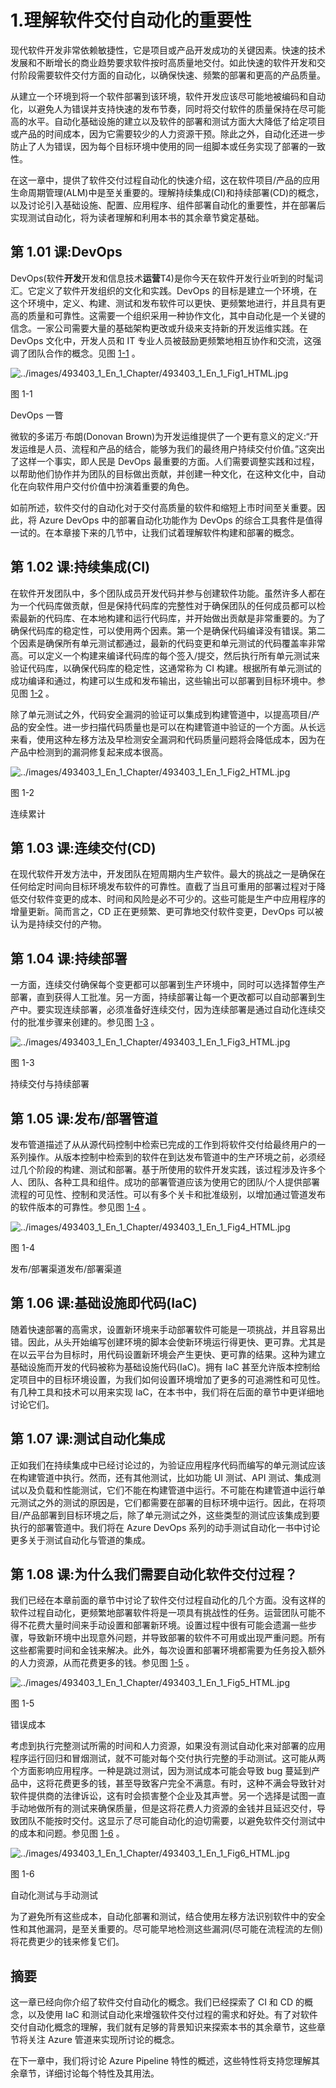 # 1.理解软件交付自动化的重要性

现代软件开发非常依赖敏捷性，它是项目或产品开发成功的关键因素。快速的技术发展和不断增长的商业趋势要求软件按时高质量地交付。如此快速的软件开发和交付阶段需要软件交付方面的自动化，以确保快速、频繁的部署和更高的产品质量。

从建立一个环境到将一个软件部署到该环境，软件开发应该尽可能地被编码和自动化，以避免人为错误并支持快速的发布节奏，同时将交付软件的质量保持在尽可能高的水平。自动化基础设施的建立以及软件的部署和测试方面大大降低了给定项目或产品的时间成本，因为它需要较少的人力资源干预。除此之外，自动化还进一步防止了人为错误，因为每个目标环境中使用的同一组脚本或任务实现了部署的一致性。

在这一章中，提供了软件交付过程自动化的快速介绍，这在软件项目/产品的应用生命周期管理(ALM)中是至关重要的。理解持续集成(CI)和持续部署(CD)的概念，以及讨论引入基础设施、配置、应用程序、组件部署自动化的重要性，并在部署后实现测试自动化，将为读者理解和利用本书的其余章节奠定基础。

## 第 1.01 课:DevOps

DevOps(软件**开发**开发和信息技术**运营**T4)是你今天在软件开发行业听到的时髦词汇。它定义了软件开发组织的文化和实践。DevOps 的目标是建立一个环境，在这个环境中，定义、构建、测试和发布软件可以更快、更频繁地进行，并且具有更高的质量和可靠性。这需要一个组织采用一种协作文化，其中自动化是一个关键的信念。一家公司需要大量的基础架构更改或升级来支持新的开发运维实践。在 DevOps 文化中，开发人员和 IT 专业人员被鼓励更频繁地相互协作和交流，这强调了团队合作的概念。见图 [1-1](#Fig1) 。

![../images/493403_1_En_1_Chapter/493403_1_En_1_Fig1_HTML.jpg](../images/493403_1_En_1_Chapter/493403_1_En_1_Fig1_HTML.jpg)

图 1-1

DevOps 一瞥

微软的多诺万·布朗(Donovan Brown)为开发运维提供了一个更有意义的定义:“开发运维是人员、流程和产品的结合，能够为我们的最终用户持续交付价值。”这突出了这样一个事实，即人民是 DevOps 最重要的方面。人们需要调整实践和过程，以帮助他们协作并为团队的目标做出贡献，并创建一种文化，在这种文化中，自动化在向软件用户交付价值中扮演着重要的角色。

如前所述，软件交付的自动化对于交付高质量的软件和缩短上市时间至关重要。因此，将 Azure DevOps 中的部署自动化功能作为 DevOps 的综合工具套件是值得一试的。在本章接下来的几节中，让我们试着理解软件构建和部署的概念。

## 第 1.02 课:持续集成(CI)

在软件开发团队中，多个团队成员开发代码并参与创建软件功能。虽然许多人都在为一个代码库做贡献，但是保持代码库的完整性对于确保团队的任何成员都可以检索最新的代码库、在本地构建和运行代码库，并开始做出贡献是非常重要的。为了确保代码库的稳定性，可以使用两个因素。第一个是确保代码编译没有错误。第二个因素是确保所有单元测试都通过，最新的代码变更和单元测试的代码覆盖率非常高。可以定义一个构建来编译代码库的每个签入/提交，然后执行所有单元测试来验证代码库，以确保代码库的稳定性，这通常称为 CI 构建。根据所有单元测试的成功编译和通过，构建可以生成和发布输出，这些输出可以部署到目标环境中。参见图 [1-2](#Fig2) 。

除了单元测试之外，代码安全漏洞的验证可以集成到构建管道中，以提高项目/产品的安全性。进一步扫描代码质量也是可以在构建管道中验证的一个方面。从长远来看，使用这种左移方法及早检测安全漏洞和代码质量问题将会降低成本，因为在产品中检测到的漏洞修复起来成本很高。

![../images/493403_1_En_1_Chapter/493403_1_En_1_Fig2_HTML.jpg](../images/493403_1_En_1_Chapter/493403_1_En_1_Fig2_HTML.jpg)

图 1-2

连续累计

## 第 1.03 课:连续交付(CD)

在现代软件开发方法中，开发团队在短周期内生产软件。最大的挑战之一是确保在任何给定时间向目标环境发布软件的可靠性。直截了当且可重用的部署过程对于降低交付软件变更的成本、时间和风险是必不可少的。这些可能是生产中应用程序的增量更新。简而言之，CD 正在更频繁、更可靠地交付软件变更，DevOps 可以被认为是持续交付的产物。

## 第 1.04 课:持续部署

一方面，连续交付确保每个变更都可以部署到生产环境中，同时可以选择暂停生产部署，直到获得人工批准。另一方面，持续部署让每一个更改都可以自动部署到生产中。要实现连续部署，必须准备好连续交付，因为连续部署是通过自动化连续交付的批准步骤来创建的。参见图 [1-3](#Fig3) 。

![../images/493403_1_En_1_Chapter/493403_1_En_1_Fig3_HTML.jpg](../images/493403_1_En_1_Chapter/493403_1_En_1_Fig3_HTML.jpg)

图 1-3

持续交付与持续部署

## 第 1.05 课:发布/部署管道

发布管道描述了从从源代码控制中检索已完成的工作到将软件交付给最终用户的一系列操作。从版本控制中检索到的软件在到达发布管道中的生产环境之前，必须经过几个阶段的构建、测试和部署。基于所使用的软件开发实践，该过程涉及许多个人、团队、各种工具和组件。成功的部署管道应该为使用它的团队/个人提供部署流程的可见性、控制和灵活性。可以有多个关卡和批准级别，以增加通过管道发布的软件版本的可靠性。参见图 [1-4](#Fig4) 。

![../images/493403_1_En_1_Chapter/493403_1_En_1_Fig4_HTML.jpg](../images/493403_1_En_1_Chapter/493403_1_En_1_Fig4_HTML.jpg)

图 1-4

发布/部署渠道发布/部署渠道

## 第 1.06 课:基础设施即代码(IaC)

随着快速部署的高需求，设置新环境来手动部署软件可能是一项挑战，并且容易出错。因此，从头开始编写创建环境的脚本会使新环境运行得更快、更可靠。尤其是在以云平台为目标时，用代码设置新环境会产生更快、更可靠的结果。这种为建立基础设施而开发的代码被称为基础设施代码(IaC)。拥有 IaC 甚至允许版本控制给定项目中的目标环境设置，为我们如何设置环境增加了更多的可追溯性和可见性。有几种工具和技术可以用来实现 IaC，在本书中，我们将在后面的章节中更详细地讨论它们。

## 第 1.07 课:测试自动化集成

正如我们在持续集成中已经讨论过的，为验证应用程序代码而编写的单元测试应该在构建管道中执行。然而，还有其他测试，比如功能 UI 测试、API 测试、集成测试以及负载和性能测试，它们不能在构建管道中运行。不可能在构建管道中运行单元测试之外的测试的原因是，它们都需要在部署的目标环境中运行。因此，在将项目/产品部署到目标环境之后，除了单元测试之外，这些类型的测试应该集成到要执行的部署管道中。我们将在 Azure DevOps 系列的动手测试自动化一书中讨论更多关于测试自动化与管道的集成。

## 第 1.08 课:为什么我们需要自动化软件交付过程？

我们已经在本章前面的章节中讨论了软件交付过程自动化的几个方面。没有这样的软件过程自动化，更频繁地部署软件将是一项具有挑战性的任务。运营团队可能不得不花费大量时间来手动设置和部署新环境。设置过程中很有可能会遗漏一些步骤，导致新环境中出现意外问题，并导致部署的软件不可用或出现严重问题。所有这些都需要时间和金钱来解决。此外，每次设置和部署环境都需要为任务投入额外的人力资源，从而花费更多的钱。参见图 [1-5](#Fig5) 。

![../images/493403_1_En_1_Chapter/493403_1_En_1_Fig5_HTML.jpg](../images/493403_1_En_1_Chapter/493403_1_En_1_Fig5_HTML.jpg)

图 1-5

错误成本

考虑到执行完整测试所需的时间和人力资源，如果没有测试自动化来对部署的应用程序运行回归和冒烟测试，就不可能对每个交付执行完整的手动测试。这可能从两个方面影响应用程序。一种是跳过测试，因为测试成本可能会导致 bug 蔓延到产品中，这将花费更多的钱，甚至导致客户完全不满意。有时，这种不满会导致针对软件提供商的法律诉讼，这有时会损害整个企业及其声誉。另一个选择是试图一直手动地做所有的测试来确保质量，但是这将花费人力资源的金钱并且延迟交付，导致团队不能按时交付。这显示了尽可能自动化的迫切需要，以避免软件交付测试中的成本和问题。参见图 [1-6](#Fig6) 。

![../images/493403_1_En_1_Chapter/493403_1_En_1_Fig6_HTML.jpg](../images/493403_1_En_1_Chapter/493403_1_En_1_Fig6_HTML.jpg)

图 1-6

自动化测试与手动测试

为了避免所有这些成本，自动化部署和测试，结合使用左移方法识别软件中的安全性和其他漏洞，是至关重要的。尽可能早地检测这些漏洞(尽可能在流程流的左侧)将花费更少的钱来修复它们。

## 摘要

这一章已经向你介绍了软件交付自动化的概念。我们已经探索了 CI 和 CD 的概念，以及使用 IaC 和测试自动化来增强软件交付过程的需求和好处。有了对软件交付自动化概念的理解，我们就有足够的背景知识来探索本书的其余章节，这些章节将关注 Azure 管道来实现所讨论的概念。

在下一章中，我们将讨论 Azure Pipeline 特性的概述，这些特性将支持您理解其余章节，详细讨论每个特性及其用法。